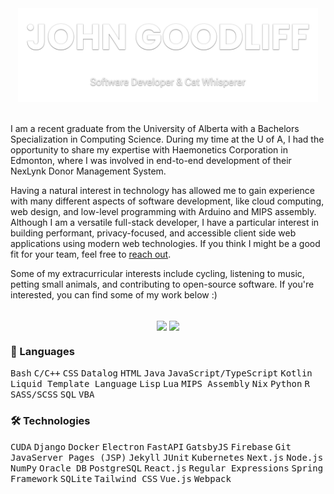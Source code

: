 <!-- Project Header -->
<div align="center">
	<a href="https://johng.io" title="John's Portfolio">
	<picture>
		<source media="(prefers-reduced-motion)" srcset="logo-static.svg" />
		<img class="projectLogo" src="logo-animated.svg" alt="Project logo" title="Project logo" width="480" height="150">
	</a>
	<br><br>
	<div class="projectDesc" align="left">
		<p>
			I am a recent graduate from the University of Alberta with a Bachelors Specialization in Computing Science. During my time at the U of A, I had the opportunity to share my expertise with Haemonetics Corporation in Edmonton, where I was involved in end-to-end development of their NexLynk Donor Management System.
		<p/>
		<p>
			Having a natural interest in technology has allowed me to gain experience with many different aspects of software development, like cloud computing, web design, and low-level programming with Arduino and MIPS assembly. Although I am a versatile full-stack developer, I have a particular interest in building performant, privacy-focused, and accessible client side web applications using modern web technologies. If you think I might be a good fit for your team, feel free to <a href="https://johng.io/contact" title="Contact me">reach out</a>.
		<p/>
		<p>
			Some of my extracurricular interests include cycling, listening to music, petting small animals, and contributing to open-source software. If you're interested, you can find some of my work below :)
		<p/>
	</div>
	<br/>
	<a title="Github Stats">
		<picture>
			<source media="(prefers-color-scheme: light)" srcset="https://github-readme-stats.johng.io/api?username=jerboa88&custom_title=Github%20Stats&count_private=true&include_all_commits=true&show_icons=true&hide_border=true&bg_color=0000&text_color=000&title_color=0F766E&icon_color=0F766E" />
			<img align="center" src="https://github-readme-stats.johng.io/api?username=jerboa88&custom_title=Github%20Stats&count_private=true&include_all_commits=true&show_icons=true&hide_border=true&bg_color=0000&text_color=FFF&title_color=2bd4be&icon_color=2bd4be" />
		</picture>
	</a>
	<a title="Most Used Languages">
		<picture>
			<source media="(prefers-color-scheme: light)" srcset="https://github-readme-stats.johng.io/api/top-langs?username=jerboa88&layout=compact&langs_count=8&hide_border=true&bg_color=0000&text_color=000&title_color=0F766E&icon_color=0F766E" />
			<img align="center" src="https://github-readme-stats.johng.io/api/top-langs?username=jerboa88&layout=compact&langs_count=8&hide_border=true&bg_color=0000&text_color=FFF&title_color=2bd4be&icon_color=2bd4be" />
		</picture>
	</a>
</div>

### 💬 Languages
<kbd>Bash</kbd>
<kbd>C/C++</kbd>
<kbd>CSS</kbd>
<kbd>Datalog</kbd>
<kbd>HTML</kbd>
<kbd>Java</kbd>
<kbd>JavaScript/TypeScript</kbd>
<kbd>Kotlin</kbd>
<kbd>Liquid Template Language</kbd>
<kbd>Lisp</kbd>
<kbd>Lua</kbd>
<kbd>MIPS Assembly</kbd>
<kbd>Nix</kbd>
<kbd>Python</kbd>
<kbd>R</kbd>
<kbd>SASS/SCSS</kbd>
<kbd>SQL</kbd>
<kbd>VBA</kbd>

### 🛠️ Technologies
<kbd>CUDA</kbd>
<kbd>Django</kbd>
<kbd>Docker</kbd>
<kbd>Electron</kbd>
<kbd>FastAPI</kbd>
<kbd>GatsbyJS</kbd>
<kbd>Firebase</kbd>
<kbd>Git</kbd>
<kbd>JavaServer Pages (JSP)</kbd>
<kbd>Jekyll</kbd>
<kbd>JUnit</kbd>
<kbd>Kubernetes</kbd>
<kbd>Next.js</kbd>
<kbd>Node.js</kbd>
<kbd>NumPy</kbd>
<kbd>Oracle DB</kbd>
<kbd>PostgreSQL</kbd>
<kbd>React.js</kbd>
<kbd>Regular Expressions</kbd>
<kbd>Spring Framework</kbd>
<kbd>SQLite</kbd>
<kbd>Tailwind CSS</kbd>
<kbd>Vue.js</kbd>
<kbd>Webpack</kbd>
